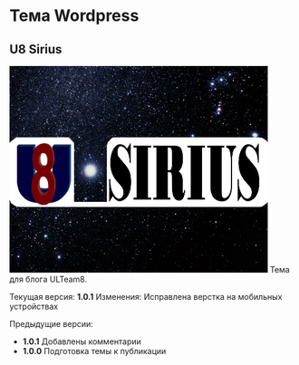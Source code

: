 # Тема Wordpress

## U8 Sirius

![u8-sirius-logo](u8-sirius-logo.png)
Тема для блога ULTeam8.


Текущая версия: __1.0.1__
Изменения: Исправлена верстка на мобильных устройствах

Предыдущие версии:
- __1.0.1__ Добавлены комментарии
- __1.0.0__ Подготовка темы к публикации